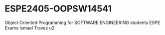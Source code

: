 # ESPE2405-OOPSW14541
Object Oriented Programming for SOFTWARE ENGINEERING students ESPE
Exams Ismael Travez u2
